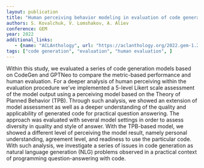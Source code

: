 ```yaml
---
layout: publication
title: "Human perceiving behavior modeling in evaluation of code generation models"
authors: S. Kovalchuk, V. Lomshakov, A. Aliev
conference: GEM
year: 2022
additional_links:
   - {name: "ACLAnthology", url: "https://aclanthology.org/2022.gem-1.24/"}
tags: ["code generation", "evaluation", "human evaluation", ]
---
```

Within this study, we evaluated a series of code generation models based on CodeGen and GPTNeo to compare the metric-based performance and human evaluation. For a deeper analysis of human perceiving within the evaluation procedure we’ve implemented a 5-level Likert scale assessment of the model output using a perceiving model based on the Theory of Planned Behavior (TPB). Through such analysis, we showed an extension of model assessment as well as a deeper understanding of the quality and applicability of generated code for practical question answering. The approach was evaluated with several model settings in order to assess diversity in quality and style of answer. With the TPB-based model, we showed a different level of perceiving the model result, namely personal understanding, agreement level, and readiness to use the particular code. With such analysis, we investigate a series of issues in code generation as natural language generation (NLG) problems observed in a practical context of programming question-answering with code.